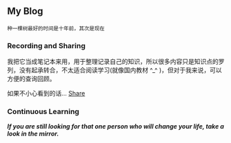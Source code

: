 ## My Blog

`种一棵树最好的时间是十年前，其次是现在`

### Recording and Sharing

我把它当成笔记本来用，用于整理记录自己的知识，所以很多内容只是知识点的罗列，没有起承转合，不太适合阅读学习(就像国内教材 ^_^ )，但对于我来说，可以方便的查询回顾。

如果不小心看到的话... [Share](http://mapan1984.github.io)

### Continuous Learning

***If you are still looking for that one person who will change your life, take a look in the mirror.***

